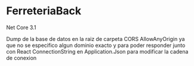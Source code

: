 # FerreteriaBack
Net Core 3.1

Dump de la base de datos en la raiz de carpeta
CORS AllowAnyOrigin ya que no se especifico algun dominio exacto y para poder responder junto con React
ConnectionString en Application.Json para modificar la cadena de conexion
